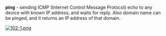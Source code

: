 


  
**ping** - sending ICMP (Internet Control Message Protocol) echo to any device with known IP address, and waits for reply. Also domain name can be pinged, and it returns an IP address of that domain.  
  
[![102-1.png](102-1.png)](image.png)